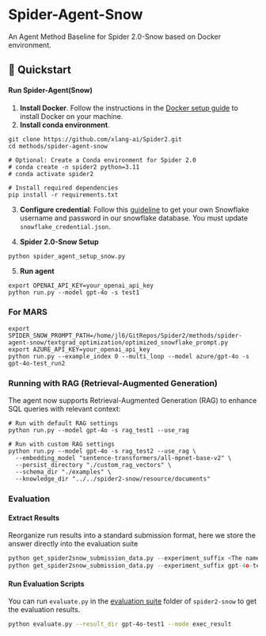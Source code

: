 # Spider-Agent-Snow

An Agent Method Baseline for Spider 2.0-Snow based on Docker environment.

## 🚀 Quickstart

#### Run Spider-Agent(Snow)

1. **Install Docker**. Follow the instructions in the [Docker setup guide](https://docs.docker.com/engine/install/) to install Docker on your machine. 
2. **Install conda environment**.
```
git clone https://github.com/xlang-ai/Spider2.git
cd methods/spider-agent-snow

# Optional: Create a Conda environment for Spider 2.0
# conda create -n spider2 python=3.11
# conda activate spider2

# Install required dependencies
pip install -r requirements.txt
```
3. **Configure credential**: Follow this [guideline](https://github.com/xlang-ai/Spider2/blob/main/assets/Snowflake_Guideline.md) to get your own Snowflake username and password in our snowflake database. You must update `snowflake_credential.json`.

4. **Spider 2.0-Snow Setup**
```
python spider_agent_setup_snow.py
```

5. **Run agent**
```
export OPENAI_API_KEY=your_openai_api_key
python run.py --model gpt-4o -s test1
```


### For MARS
```
export SPIDER_SNOW_PROMPT_PATH=/home/jl6/GitRepos/Spider2/methods/spider-agent-snow/textgrad_optimization/optimized_snowflake_prompt.py
export AZURE_API_KEY=your_openai_api_key
python run.py --example_index 0 --multi_loop --model azure/gpt-4o -s gpt-4o-test_run2
```

### Running with RAG (Retrieval-Augmented Generation)

The agent now supports Retrieval-Augmented Generation (RAG) to enhance SQL queries with relevant context:

```
# Run with default RAG settings
python run.py --model gpt-4o -s rag_test1 --use_rag

# Run with custom RAG settings
python run.py --model gpt-4o -s rag_test2 --use_rag \
  --embedding_model "sentence-transformers/all-mpnet-base-v2" \
  --persist_directory "./custom_rag_vectors" \
  --schema_dir "./examples" \
  --knowledge_dir "../../spider2-snow/resource/documents"
```



### Evaluation

#### Extract Results

Reorganize run results into a standard submission format, here we store the answer directly into the evaluation suite

```python
python get_spider2snow_submission_data.py --experiment_suffix <The name of this experiment> --results_folder_name <Standard Submission Folders>
python get_spider2snow_submission_data.py --experiment_suffix gpt-4o-test1 --results_folder_name ../../spider2-snow/evaluation_suite/gpt-4o-test1
```

#### Run Evaluation Scripts

You can run `evaluate.py` in the [evaluation suite](https://github.com/xlang-ai/Spider2/tree/main/spider2-snow/evaluation_suite) folder of `spider2-snow` to get the evaluation results.


```bash
python evaluate.py --result_dir gpt-4o-test1 --mode exec_result
```


